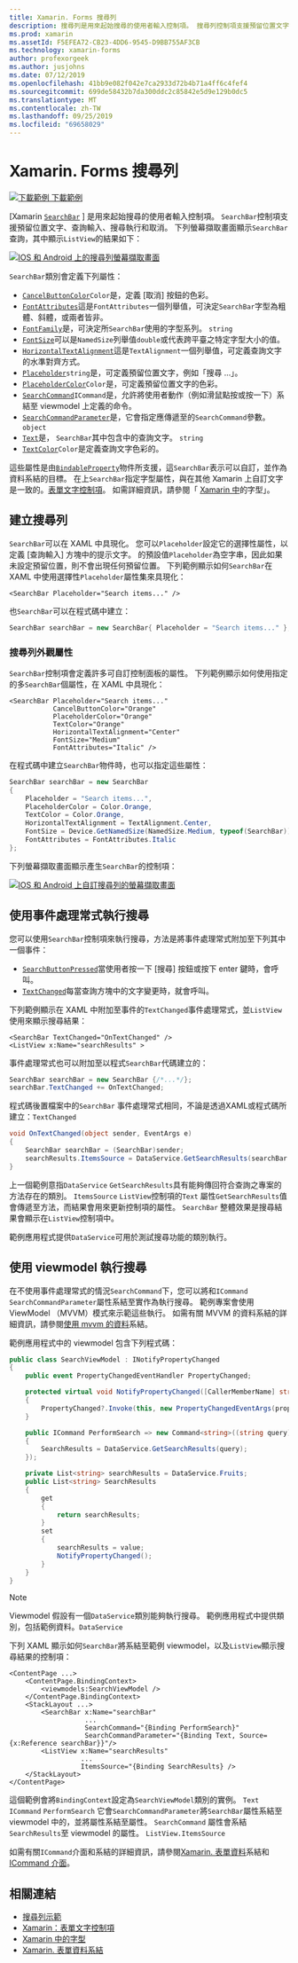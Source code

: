 ```yaml
---
title: Xamarin. Forms 搜尋列
description: 搜尋列是用來起始搜尋的使用者輸入控制項。 搜尋列控制項支援預留位置文字、查詢輸入、執行和取消。 本文說明如何在 XAML 和程式碼中使用搜尋列。
ms.prod: xamarin
ms.assetId: F5EFEA72-CB23-4DD6-9545-D9BB755AF3CB
ms.technology: xamarin-forms
author: profexorgeek
ms.author: jusjohns
ms.date: 07/12/2019
ms.openlocfilehash: 41bb9e082f042e7ca2933d72b4b71a4ff6c4fef4
ms.sourcegitcommit: 699de58432b7da300ddc2c85842e5d9e129b0dc5
ms.translationtype: MT
ms.contentlocale: zh-TW
ms.lasthandoff: 09/25/2019
ms.locfileid: "69658029"
---
```

# <a name="xamarinforms-searchbar"></a>Xamarin. Forms 搜尋列

[![下載範例](~/media/shared/download.png) 下載範例](https://docs.microsoft.com/samples/xamarin/xamarin-forms-samples/userinterface-searchbardemos/)

[Xamarin [`SearchBar`](xref:Xamarin.Forms.SearchBar) ] 是用來起始搜尋的使用者輸入控制項。 `SearchBar`控制項支援預留位置文字、查詢輸入、搜尋執行和取消。 下列螢幕擷取畫面顯示`SearchBar`查詢，其中顯示`ListView`的結果如下：

[![IOS 和 Android 上的搜尋列螢幕擷取畫面](searchbar-images/device-searchbars-cropped.png "IOS 和 Android 上的搜尋列")](searchbar-images/device-searchbars.png#lightbox "IOS 和 Android 上的搜尋列")

`SearchBar`類別會定義下列屬性：

* [`CancelButtonColor`](xref:Xamarin.Forms.SearchBar.CancelButtonColor)`Color`是，定義 [取消] 按鈕的色彩。
* [`FontAttributes`](xref:Xamarin.Forms.SearchBar.FontAttributes)這是`FontAttributes`一個列舉值，可決定`SearchBar`字型為粗體、斜體，或兩者皆非。
* [`FontFamily`](xref:Xamarin.Forms.SearchBar.FontFamily)是，可決定所`SearchBar`使用的字型系列。 `string`
* [`FontSize`](xref:Xamarin.Forms.SearchBar.FontSize)可以是`NamedSize`列舉值`double`或代表跨平臺之特定字型大小的值。
* [`HorizontalTextAlignment`](xref:Xamarin.Forms.SearchBar.HorizontalTextAlignment)這是`TextAlignment`一個列舉值，可定義查詢文字的水準對齊方式。
* [`Placeholder`](xref:Xamarin.Forms.SearchBar.Placeholder)`string`是，可定義預留位置文字，例如「搜尋 ...」。
* [`PlaceholderColor`](xref:Xamarin.Forms.SearchBar.PlaceholderColor)`Color`是，可定義預留位置文字的色彩。
* [`SearchCommand`](xref:Xamarin.Forms.SearchBar.SearchCommand)`ICommand`是，允許將使用者動作（例如滑鼠點按或按一下）系結至 viewmodel 上定義的命令。
* [`SearchCommandParameter`](xref:Xamarin.Forms.SearchBar.SearchCommandParameter)是，它會指定應傳遞至的`SearchCommand`參數。 `object`
* [`Text`](xref:Xamarin.Forms.SearchBar.Text)是， `SearchBar`其中包含中的查詢文字。 `string`
* [`TextColor`](xref:Xamarin.Forms.SearchBar.TextColor)`Color`是定義查詢文字色彩的。

這些屬性是由[`BindableProperty`](xref:Xamarin.Forms.BindableProperty)物件所支援，這`SearchBar`表示可以自訂，並作為資料系結的目標。 在上`SearchBar`指定字型屬性，與在其他 Xamarin 上自訂文字是一致的。[表單文字控制項](~/xamarin-forms/user-interface/text/index.md)。 如需詳細資訊，請參閱「 [Xamarin 中](~/xamarin-forms/user-interface/text/fonts.md)的字型」。

## <a name="create-a-searchbar"></a>建立搜尋列

`SearchBar`可以在 XAML 中具現化。 您可以`Placeholder`設定它的選擇性屬性，以定義 [查詢輸入] 方塊中的提示文字。 的預設值`Placeholder`為空字串，因此如果未設定預留位置，則不會出現任何預留位置。 下列範例顯示如何`SearchBar`在 XAML 中使用選擇性`Placeholder`屬性集來具現化：

```xaml
<SearchBar Placeholder="Search items..." />
```

也`SearchBar`可以在程式碼中建立：

```csharp
SearchBar searchBar = new SearchBar{ Placeholder = "Search items..." };
```

### <a name="searchbar-appearance-properties"></a>搜尋列外觀屬性

`SearchBar`控制項會定義許多可自訂控制面板的屬性。 下列範例顯示如何使用指定的多`SearchBar`個屬性，在 XAML 中具現化：

```xaml
<SearchBar Placeholder="Search items..."
           CancelButtonColor="Orange"
           PlaceholderColor="Orange"
           TextColor="Orange"
           HorizontalTextAlignment="Center"
           FontSize="Medium"
           FontAttributes="Italic" />
```

在程式碼中建立`SearchBar`物件時，也可以指定這些屬性：

```csharp
SearchBar searchBar = new SearchBar
{
    Placeholder = "Search items...",
    PlaceholderColor = Color.Orange,
    TextColor = Color.Orange,
    HorizontalTextAlignment = TextAlignment.Center,
    FontSize = Device.GetNamedSize(NamedSize.Medium, typeof(SearchBar)),
    FontAttributes = FontAttributes.Italic
};
```

下列螢幕擷取畫面顯示產生`SearchBar`的控制項：

[![IOS 和 Android 上自訂搜尋列的螢幕擷取畫面](searchbar-images/device-searchbars-styled-cropped.png "IOS 和 Android 上的自訂搜尋列")](searchbar-images/device-searchbars-styled.png#lightbox "IOS 和 Android 上的自訂搜尋列")

## <a name="perform-a-search-with-event-handlers"></a>使用事件處理常式執行搜尋

您可以使用`SearchBar`控制項來執行搜尋，方法是將事件處理常式附加至下列其中一個事件：

* [`SearchButtonPressed`](xref:Xamarin.Forms.SearchBar.SearchButtonPressed)當使用者按一下 [搜尋] 按鈕或按下 enter 鍵時，會呼叫。
* [`TextChanged`](xref:Xamarin.Forms.SearchBar.TextChanged)每當查詢方塊中的文字變更時，就會呼叫。

下列範例顯示在 XAML 中附加至事件的`TextChanged`事件處理常式，並`ListView`使用來顯示搜尋結果：

```xaml
<SearchBar TextChanged="OnTextChanged" />
<ListView x:Name="searchResults" >
```

事件處理常式也可以附加至以程式`SearchBar`代碼建立的：

```csharp
SearchBar searchBar = new SearchBar {/*...*/};
searchBar.TextChanged += OnTextChanged;
```

程式碼後置檔案中的`SearchBar` 事件處理常式相同，不論是透過XAML或程式碼所建立：`TextChanged`

```csharp
void OnTextChanged(object sender, EventArgs e)
{
    SearchBar searchBar = (SearchBar)sender;
    searchResults.ItemsSource = DataService.GetSearchResults(searchBar.Text);
}
```

上一個範例意指`DataService` `GetSearchResults`具有能夠傳回符合查詢之專案的方法存在的類別。 `ItemsSource` `ListView`控制項的`Text` 屬性`GetSearchResults`值會傳遞至方法，而結果會用來更新控制項的屬性。 `SearchBar` 整體效果是搜尋結果會顯示在`ListView`控制項中。

範例應用程式提供`DataService`可用於測試搜尋功能的類別執行。

## <a name="perform-a-search-using-a-viewmodel"></a>使用 viewmodel 執行搜尋

在不使用事件處理常式的情況`SearchCommand`下，您可以將和`ICommand` `SearchCommandParameter`屬性系結至實作為執行搜尋。 範例專案會使用 ViewModel （MVVM）模式來示範這些執行。 如需有關 MVVM 的資料系結的詳細資訊，請參閱[使用 mvvm 的資料](~/xamarin-forms/xaml/xaml-basics/data-bindings-to-mvvm.md)系結。

範例應用程式中的 viewmodel 包含下列程式碼：

```csharp
public class SearchViewModel : INotifyPropertyChanged
{
    public event PropertyChangedEventHandler PropertyChanged;

    protected virtual void NotifyPropertyChanged([CallerMemberName] string propertyName = "")
    {
        PropertyChanged?.Invoke(this, new PropertyChangedEventArgs(propertyName));
    }

    public ICommand PerformSearch => new Command<string>((string query) =>
    {
        SearchResults = DataService.GetSearchResults(query);
    });

    private List<string> searchResults = DataService.Fruits;
    public List<string> SearchResults
    {
        get
        {
            return searchResults;
        }
        set
        {
            searchResults = value;
            NotifyPropertyChanged();
        }
    }
}
```

> [!NOTE]
> Viewmodel 假設有一個`DataService`類別能夠執行搜尋。 範例應用程式中提供類別，包括範例資料。`DataService`

下列 XAML 顯示如何`SearchBar`將系結至範例 viewmodel，以及`ListView`顯示搜尋結果的控制項：

```xaml
<ContentPage ...>
    <ContentPage.BindingContext>
        <viewmodels:SearchViewModel />
    </ContentPage.BindingContext>
    <StackLayout ...>
        <SearchBar x:Name="searchBar"
                   ...
                   SearchCommand="{Binding PerformSearch}"
                   SearchCommandParameter="{Binding Text, Source={x:Reference searchBar}}"/>
        <ListView x:Name="searchResults"
                  ...
                  ItemsSource="{Binding SearchResults} />
    </StackLayout>
</ContentPage>
```

這個範例會將`BindingContext`設定為`SearchViewModel`類別的實例。 `Text` `ICommand` `PerformSearch` 它會`SearchCommandParameter`將`SearchBar`屬性系結至 viewmodel 中的，並將屬性系結至屬性。 `SearchCommand` 屬性會系結`SearchResults`至 viewmodel 的屬性。 `ListView.ItemsSource`

如需有關`ICommand`介面和系結的詳細資訊，請參閱[Xamarin. 表單資料](~/xamarin-forms/app-fundamentals/data-binding/index.md)系結和[ICommand 介面](~/xamarin-forms/app-fundamentals/data-binding/commanding.md)。

## <a name="related-links"></a>相關連結

* [搜尋列示範](https://docs.microsoft.com/samples/xamarin/xamarin-forms-samples/userinterface-searchbardemos/)
* [Xamarin：表單文字控制項](~/xamarin-forms/user-interface/text/index.md)
* [Xamarin 中的字型](~/xamarin-forms/user-interface/text/fonts.md)
* [Xamarin. 表單資料系結](~/xamarin-forms/app-fundamentals/data-binding/index.md)

